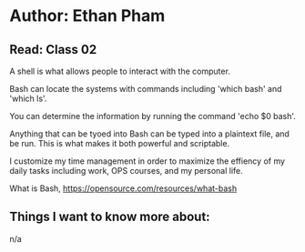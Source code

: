 # Author: Ethan Pham
## Read: Class 02
A shell is what allows people to interact with the computer. 

Bash can locate the systems with commands including 'which bash' and 'which ls'.

You can determine the information by running the command 'echo $0 bash'.

Anything that can be tyoed into Bash can be typed into a plaintext file, and be run. This is what makes it both powerful and scriptable.

I customize my time management in order to maximize the effiency of my daily tasks including work, OPS courses, and my personal life.


What is Bash, https://opensource.com/resources/what-bash 

## Things I want to know more about:
n/a
